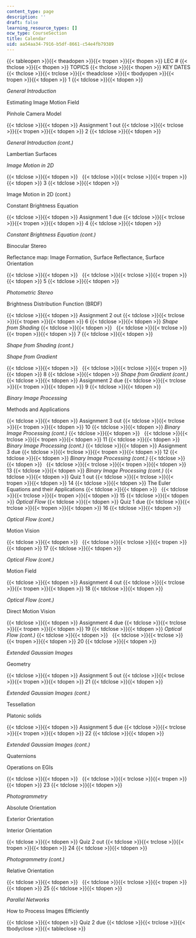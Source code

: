 ```yaml
---
content_type: page
description: ''
draft: false
learning_resource_types: []
ocw_type: CourseSection
title: Calendar
uid: aa54aa34-7916-b5df-8661-c54e4fb79389
---
```

{{< tableopen >}}{{< theadopen >}}{{< tropen >}}{{< thopen >}}
LEC #
{{< thclose >}}{{< thopen >}}
TOPICS
{{< thclose >}}{{< thopen >}}
KEY DATES
{{< thclose >}}{{< trclose >}}{{< theadclose >}}{{< tbodyopen >}}{{< tropen >}}{{< tdopen >}}
1
{{< tdclose >}}{{< tdopen >}}

_General Introduction_

Estimating Image Motion Field

Pinhole Camera Model

{{< tdclose >}}{{< tdopen >}}
Assignment 1 out
{{< tdclose >}}{{< trclose >}}{{< tropen >}}{{< tdopen >}}
2
{{< tdclose >}}{{< tdopen >}}

_General Introduction (cont.)_

Lambertian Surfaces

_Image Motion in 2D_

{{< tdclose >}}{{< tdopen >}}
 
{{< tdclose >}}{{< trclose >}}{{< tropen >}}{{< tdopen >}}
3
{{< tdclose >}}{{< tdopen >}}

Image Motion in 2D (cont.)

Constant Brightness Equation

{{< tdclose >}}{{< tdopen >}}
Assignment 1 due
{{< tdclose >}}{{< trclose >}}{{< tropen >}}{{< tdopen >}}
4
{{< tdclose >}}{{< tdopen >}}

_Constant Brightness Equation (cont.)_

Binocular Stereo

Reflectance map: Image Formation, Surface Reflectance, Surface Orientation

{{< tdclose >}}{{< tdopen >}}
 
{{< tdclose >}}{{< trclose >}}{{< tropen >}}{{< tdopen >}}
5
{{< tdclose >}}{{< tdopen >}}

_Photometric Stereo_

Brightness Distribution Function (BRDF)

{{< tdclose >}}{{< tdopen >}}
Assignment 2 out
{{< tdclose >}}{{< trclose >}}{{< tropen >}}{{< tdopen >}}
6
{{< tdclose >}}{{< tdopen >}}
_Shape from Shading_
{{< tdclose >}}{{< tdopen >}}
 
{{< tdclose >}}{{< trclose >}}{{< tropen >}}{{< tdopen >}}
7
{{< tdclose >}}{{< tdopen >}}

_Shape from Shading (cont.)_

_Shape from Gradient_

{{< tdclose >}}{{< tdopen >}}
 
{{< tdclose >}}{{< trclose >}}{{< tropen >}}{{< tdopen >}}
8
{{< tdclose >}}{{< tdopen >}}
_Shape from Gradient (cont.)_
{{< tdclose >}}{{< tdopen >}}
Assignment 2 due
{{< tdclose >}}{{< trclose >}}{{< tropen >}}{{< tdopen >}}
9
{{< tdclose >}}{{< tdopen >}}

_Binary Image Processing_

Methods and Applications

{{< tdclose >}}{{< tdopen >}}
Assignment 3 out
{{< tdclose >}}{{< trclose >}}{{< tropen >}}{{< tdopen >}}
10
{{< tdclose >}}{{< tdopen >}}
_Binary Image Processing (cont.)_
{{< tdclose >}}{{< tdopen >}}
 
{{< tdclose >}}{{< trclose >}}{{< tropen >}}{{< tdopen >}}
11
{{< tdclose >}}{{< tdopen >}}
_Binary Image Processing (cont.)_
{{< tdclose >}}{{< tdopen >}}
Assignment 3 due
{{< tdclose >}}{{< trclose >}}{{< tropen >}}{{< tdopen >}}
12
{{< tdclose >}}{{< tdopen >}}
_Binary Image Processing (cont.)_
{{< tdclose >}}{{< tdopen >}}
 
{{< tdclose >}}{{< trclose >}}{{< tropen >}}{{< tdopen >}}
13
{{< tdclose >}}{{< tdopen >}}
_Binary Image Processing (cont.)_
{{< tdclose >}}{{< tdopen >}}
Quiz 1 out
{{< tdclose >}}{{< trclose >}}{{< tropen >}}{{< tdopen >}}
14
{{< tdclose >}}{{< tdopen >}}
The Euler Equations and their Applications
{{< tdclose >}}{{< tdopen >}}
 
{{< tdclose >}}{{< trclose >}}{{< tropen >}}{{< tdopen >}}
15
{{< tdclose >}}{{< tdopen >}}
_Optical Flow_
{{< tdclose >}}{{< tdopen >}}
Quiz 1 due
{{< tdclose >}}{{< trclose >}}{{< tropen >}}{{< tdopen >}}
16
{{< tdclose >}}{{< tdopen >}}

_Optical Flow (cont.)_

Motion Vision

{{< tdclose >}}{{< tdopen >}}
 
{{< tdclose >}}{{< trclose >}}{{< tropen >}}{{< tdopen >}}
17
{{< tdclose >}}{{< tdopen >}}

_Optical Flow (cont.)_

Motion Field

{{< tdclose >}}{{< tdopen >}}
Assignment 4 out
{{< tdclose >}}{{< trclose >}}{{< tropen >}}{{< tdopen >}}
18
{{< tdclose >}}{{< tdopen >}}

_Optical Flow (cont.)_

Direct Motion Vision

{{< tdclose >}}{{< tdopen >}}
Assignment 4 due
{{< tdclose >}}{{< trclose >}}{{< tropen >}}{{< tdopen >}}
19
{{< tdclose >}}{{< tdopen >}}
_Optical Flow (cont.)_
{{< tdclose >}}{{< tdopen >}}
 
{{< tdclose >}}{{< trclose >}}{{< tropen >}}{{< tdopen >}}
20
{{< tdclose >}}{{< tdopen >}}

_Extended Gaussian Images_

Geometry

{{< tdclose >}}{{< tdopen >}}
Assignment 5 out
{{< tdclose >}}{{< trclose >}}{{< tropen >}}{{< tdopen >}}
21
{{< tdclose >}}{{< tdopen >}}

_Extended Gaussian Images (cont.)_

Tessellation

Platonic solids

{{< tdclose >}}{{< tdopen >}}
Assignment 5 due
{{< tdclose >}}{{< trclose >}}{{< tropen >}}{{< tdopen >}}
22
{{< tdclose >}}{{< tdopen >}}

_Extended Gaussian Images (cont.)_

Quaternions

Operations on EGIs

{{< tdclose >}}{{< tdopen >}}
 
{{< tdclose >}}{{< trclose >}}{{< tropen >}}{{< tdopen >}}
23
{{< tdclose >}}{{< tdopen >}}

_Photogrammetry_

Absolute Orientation

Exterior Orientation

Interior Orientation

{{< tdclose >}}{{< tdopen >}}
Quiz 2 out
{{< tdclose >}}{{< trclose >}}{{< tropen >}}{{< tdopen >}}
24
{{< tdclose >}}{{< tdopen >}}

_Photogrammetry (cont.)_

Relative Orientation

{{< tdclose >}}{{< tdopen >}}
 
{{< tdclose >}}{{< trclose >}}{{< tropen >}}{{< tdopen >}}
25
{{< tdclose >}}{{< tdopen >}}

_Parallel Networks_

How to Process Images Efficiently

{{< tdclose >}}{{< tdopen >}}
Quiz 2 due
{{< tdclose >}}{{< trclose >}}{{< tbodyclose >}}{{< tableclose >}}